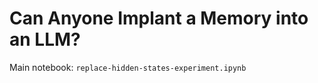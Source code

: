 # Can Anyone Implant a Memory into an LLM?

Main notebook: `replace-hidden-states-experiment.ipynb`
